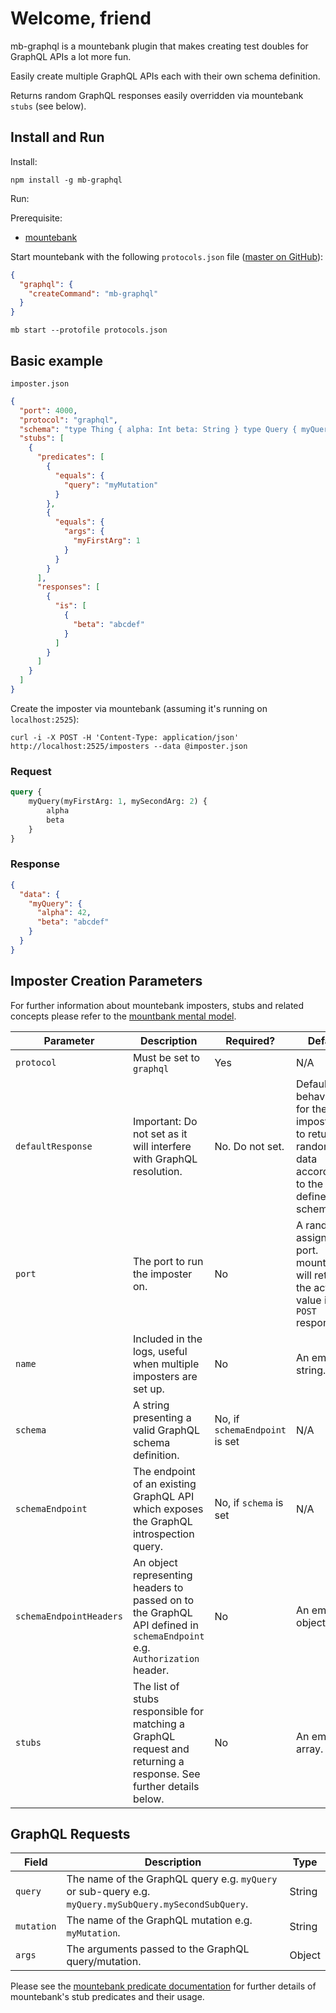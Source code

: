# Welcome, friend

mb-graphql is a mountebank plugin that makes creating test doubles for GraphQL APIs a lot more fun.

Easily create multiple GraphQL APIs each with their own schema definition.

Returns random GraphQL responses easily overridden via mountebank `stubs` (see below).

## Install and Run

Install:

    npm install -g mb-graphql

Run:

Prerequisite:

* [mountebank](https://www.mbtest.org)

Start mountebank with the following `protocols.json` file ([master on GitHub](https://github.com/bashj79/mb-graphql/blob/master/protocols.json)):

```json
{
  "graphql": {
    "createCommand": "mb-graphql"
  }
}
```

```
mb start --protofile protocols.json
```

## Basic example

`imposter.json`

```json
{
  "port": 4000,
  "protocol": "graphql",
  "schema": "type Thing { alpha: Int beta: String } type Query { myQuery(myFirstArg: Int, mySecondArg: Int): Thing }",
  "stubs": [
    {
      "predicates": [
        {
          "equals": {
            "query": "myMutation"
          }
        },
        {
          "equals": {
            "args": {
              "myFirstArg": 1
            }
          }
        }
      ],
      "responses": [
        {
          "is": [
            {
              "beta": "abcdef"
            }
          ]
        }
      ]
    }
  ]
}
```

Create the imposter via mountebank (assuming it's running on `localhost:2525`):

```
curl -i -X POST -H 'Content-Type: application/json' http://localhost:2525/imposters --data @imposter.json
```

### Request

```graphql
query {
    myQuery(myFirstArg: 1, mySecondArg: 2) {
        alpha
        beta
    }
}
```

### Response

```json
{
  "data": {
    "myQuery": {
      "alpha": 42,
      "beta": "abcdef"
    }
  }
}
```

## Imposter Creation Parameters

For further information about mountebank imposters, stubs and related concepts please refer to
the [mountbank mental model](http://www.mbtest.org/docs/mentalModel).

| Parameter               | Description                                                                                                             | Required?                      | Default                                                                                      |
|-------------------------|-------------------------------------------------------------------------------------------------------------------------|--------------------------------|----------------------------------------------------------------------------------------------|
| `protocol`              | Must be set to `graphql`                                                                                                | Yes                            | N/A                                                                                          |                                                                                     
| `defaultResponse`       | Important: Do not set as it will interfere with GraphQL resolution.                                                     | No. Do not set.                | Default behaviour for the imposter is to return random data according to the defined schema. |
| `port`                  | The port to run the imposter on.                                                                                        | No                             | A randomly assigned port. mountebank will return the actual value in the `POST` response.    |                                                                                     
| `name`                  | Included in the logs, useful when multiple imposters are set up.                                                        | No                             | An empty string.                                                                             |
| `schema`                | A string presenting a valid GraphQL schema definition.                                                                  | No, if `schemaEndpoint` is set | N/A                                                                                          |      
| `schemaEndpoint`        | The endpoint of an existing GraphQL API which exposes the GraphQL introspection query.                                  | No, if `schema` is set         | N/A                                                                                          |  
| `schemaEndpointHeaders` | An object representing headers to passed on to the GraphQL API defined in `schemaEndpoint` e.g. `Authorization` header. | No                             | An empty object.                                                                             |
| `stubs`                 | The list of stubs responsible for matching a GraphQL request and returning a response. See further details below.       | No                             | An empty array.                                                                              |

## GraphQL Requests

| Field      | Description                                                                                           | Type   |
|------------|-------------------------------------------------------------------------------------------------------|--------|
| `query`    | The name of the GraphQL query e.g. `myQuery` or sub-query e.g. `myQuery.mySubQuery.mySecondSubQuery`. | String |
| `mutation` | The name of the GraphQL mutation e.g. `myMutation`.                                                   | String |
| `args`     | The arguments passed to the GraphQL query/mutation.                                                   | Object |

Please see the [mountebank predicate documentation](http://www.mbtest.org/docs/api/predicates) for further details of
mountebank's stub predicates and their usage.
